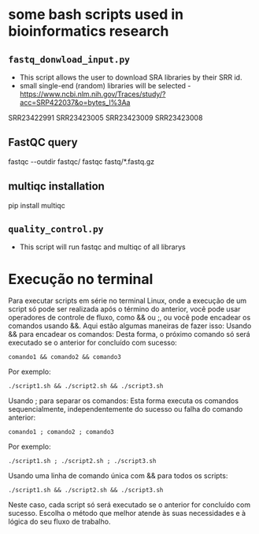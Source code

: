 # some bash scripts used in bioinformatics research

## `fastq_donwload_input.py`
- This script allows the user to download SRA libraries by their SRR id.
- small single-end (random) libraries will be selected - https://www.ncbi.nlm.nih.gov/Traces/study/?acc=SRP422037&o=bytes_l%3Aa

SRR23422991
SRR23423005
SRR23423009
SRR23423008

## FastQC query
fastqc --outdir fastqc/ fastqc fastq/*.fastq.gz

## multiqc installation
pip install multiqc

## `quality_control.py`
- This script will run fastqc and multiqc of all librarys

# Execução no terminal
Para executar scripts em série no terminal Linux, onde a execução de um script só pode ser realizada após o término do anterior, você pode usar operadores de controle de fluxo, como && ou ;, ou você pode encadear os comandos usando &&. Aqui estão algumas maneiras de fazer isso:
Usando && para encadear os comandos: Desta forma, o próximo comando só será executado se o anterior for concluído com sucesso:

`comando1 && comando2 && comando3`

Por exemplo:

`./script1.sh && ./script2.sh && ./script3.sh`

Usando ; para separar os comandos: Esta forma executa os comandos sequencialmente, independentemente do sucesso ou falha do comando anterior:

`comando1 ; comando2 ; comando3`

Por exemplo:

`./script1.sh ; ./script2.sh ; ./script3.sh`

Usando uma linha de comando única com && para todos os scripts:

`./script1.sh && ./script2.sh && ./script3.sh`

Neste caso, cada script só será executado se o anterior for concluído com sucesso. Escolha o método que melhor atende às suas necessidades e à lógica do seu fluxo de trabalho.
